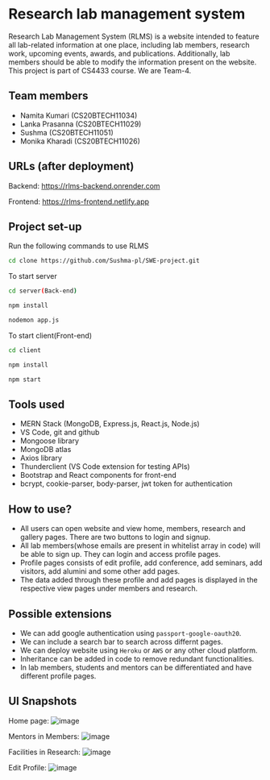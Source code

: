 # Research lab management system 
Research Lab Management System (RLMS) is a website intended to feature all lab-related information at one place, including lab members, research work, upcoming events, awards, and publications. Additionally, lab members should be able to modify the information present on the website.
This project is part of CS4433 course. We are Team-4. 
## Team members
* Namita Kumari (CS20BTECH11034)
* Lanka Prasanna (CS20BTECH11029)
* Sushma (CS20BTECH11051)
* Monika Kharadi (CS20BTECH11026)

## URLs (after deployment)
Backend: https://rlms-backend.onrender.com

Frontend: https://rlms-frontend.netlify.app

## Project set-up
Run the following commands to use RLMS <br/>
```bash
cd clone https://github.com/Sushma-pl/SWE-project.git
```
To start server
```bash
cd server(Back-end)
```
```bash
npm install
```
```bash
nodemon app.js
```
To start client(Front-end)
```bash
cd client
```
```bash
npm install
```
```bash
npm start
```
## Tools used
* MERN Stack (MongoDB, Express.js, React.js, Node.js)
* VS Code, git and github
* Mongoose library
* MongoDB atlas 
* Axios library
* Thunderclient (VS Code extension for testing APIs)
* Bootstrap and React components for front-end
* bcrypt, cookie-parser, body-parser, jwt token for authentication
## How to use?
* All users can open website and view home, members, research and gallery pages. There are two buttons to login and signup.
* All lab members(whose emails are present in whitelist array in code) will be able to sign up. They can login and access profile pages.
* Profile pages consists of edit profile, add conference, add seminars, add visitors, add alumini and some other add pages.
* The data added through these profile and add pages is displayed in the respective view pages under members and research.
## Possible extensions 
* We can add google authentication using `passport-google-oauth20`.
* We can include a search bar to search across differnt pages.
* We can deploy website using `Heroku` or `AWS` or any other cloud platform.
* Inheritance can be added in code to remove redundant functionalities.
* In lab members, students and mentors can be differentiated and have different profile pages.
## UI Snapshots
Home page:
![image](https://user-images.githubusercontent.com/80624481/236484996-419492c6-8a28-4c0a-a02d-ead766e4dde6.png)

Mentors in Members:
![image](https://user-images.githubusercontent.com/80624481/236485400-4ed076bc-2c70-4cce-9cfc-01d34328aa87.png)

Facilities in Research:
![image](https://user-images.githubusercontent.com/80624481/236485849-f2f58fea-ccce-458d-8a1c-a419510cd454.png)

Edit Profile:
![image](https://user-images.githubusercontent.com/80624481/236486546-34535ec5-40cf-4fac-a5a0-941e11cfb76c.png)

